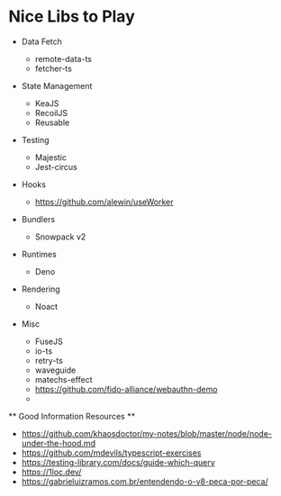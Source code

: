 # Nice Libs to Play

* Data Fetch
  - remote-data-ts
  - fetcher-ts

* State Management
  - KeaJS
  - RecoilJS
  - Reusable

* Testing
  - Majestic
  - Jest-circus

* Hooks
  - https://github.com/alewin/useWorker

* Bundlers
  - Snowpack v2

* Runtimes
  - Deno

* Rendering
  - Noact

* Misc
  - FuseJS
  - io-ts
  - retry-ts
  - waveguide
  - matechs-effect
  - https://github.com/fido-alliance/webauthn-demo
  - 


** Good Information Resources ** 

* https://github.com/khaosdoctor/my-notes/blob/master/node/node-under-the-hood.md
* https://github.com/mdevils/typescript-exercises
* https://testing-library.com/docs/guide-which-query
* https://1loc.dev/
* https://gabrieluizramos.com.br/entendendo-o-v8-peca-por-peca/
